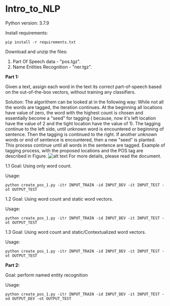 # Intro_to_NLP
Python version: 3.7.9

Install requirements:
```
pip install -r requirements.txt
```
Download and unzip the files:
1) Part Of Speech data - "pos.tgz".
2) Name Entities Recognition - "ner.tgz".


**Part 1:**

Given a text, assign each word in the text its correct part-of-speech based on the out-of-the-box vectors, without
training any classifiers.

Solution:
The algorithem can be looked at in the following way: While not all the words are tagged, the iteration continues.
At the beginning all locations have value of zero, the word with the highest count is chosen and essentially become a "seed" for tagging ( because, now it's left location have the value of 2 and the tight location have the value of 1).
The tagging continue to the left side, until unknown word is encountered or beginning of sentence. Then the tagging is continued to the right. If another unknown words or end of sentence is encountered, then a new "seed" is planted.
This process continue until all words in the sentence are tagged. Example of tagging process, with the proposed locations and the POS tag are described in Figure.
![alt text](images/image.jpg)
For more details, please read the document.

1.1
Goal: 
Using only word count.

Usage:
```
python create_pos_1.py -itr INPUT_TRAIN -id INPUT_DEV -it INPUT_TEST -ot OUTPUT_TEST
```

1.2
Goal: 
Using word count and static word vectors.


Usage:
```
python create_pos_1.py -itr INPUT_TRAIN -id INPUT_DEV -it INPUT_TEST -ot OUTPUT_TEST
```

1.3
Goal:
Using word count and static/Contextualized word vectors.


Usage:
```
python create_pos_1.py -itr INPUT_TRAIN -id INPUT_DEV -it INPUT_TEST -ot OUTPUT_TEST
```
**Part 2:**

Goal: 
perform named entity recognition

Usage:
```
python create_pos_1.py -itr INPUT_TRAIN -id INPUT_DEV -it INPUT_TEST -od OUTPUT_DEV -ot OUTPUT_TEST
```
